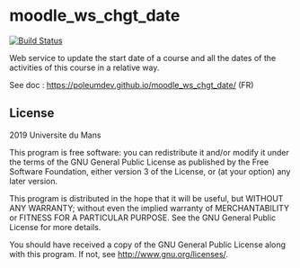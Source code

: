 # moodle_ws_chgt_date

[![Build Status](https://travis-ci.org/poleumdev/moodle_ws_chgt_date.svg?branch=main)](https://travis-ci.org/github/poleumdev/moodle_ws_chgt_date)

Web service to update the start date of a course and all the dates of the activities of this course in a relative way.

See doc : https://poleumdev.github.io/moodle_ws_chgt_date/  (FR)

## License ##

2019 Universite du Mans

This program is free software: you can redistribute it and/or modify it under
the terms of the GNU General Public License as published by the Free Software
Foundation, either version 3 of the License, or (at your option) any later
version.

This program is distributed in the hope that it will be useful, but WITHOUT ANY
WARRANTY; without even the implied warranty of MERCHANTABILITY or FITNESS FOR A
PARTICULAR PURPOSE.  See the GNU General Public License for more details.

You should have received a copy of the GNU General Public License along with
this program.  If not, see <http://www.gnu.org/licenses/>.


